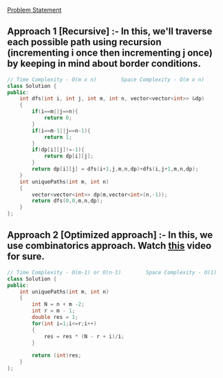 [Problem Statement](https://leetcode.com/problems/unique-paths/)

## Approach 1 [Recursive] :- In this, we'll traverse each possible path using recursion (incrementing i once then incrementing j once) by keeping in mind about border conditions.

```cpp
// Time Complexity - O(m x n)        Space Complexity - O(m x n)
class Solution {
public:
    int dfs(int i, int j, int m, int n, vector<vector<int>> &dp)
    {
        if(i==m||j==n){
            return 0;
        }
        if(i==m-1||j==n-1){
            return 1;
        }
        if(dp[i][j]!=-1){
            return dp[i][j];
        }
        return dp[i][j] = dfs(i+1,j,m,n,dp)+dfs(i,j+1,m,n,dp);
    }
    int uniquePaths(int m, int n)
    {
        vector<vector<int>> dp(m,vector<int>(n,-1));
        return dfs(0,0,m,n,dp);
    }
};
```

## Approach 2 [Optimized approach] :- In this, we use combinatorics approach. Watch [this](https://youtu.be/t_f0nwwdg5o) video for sure.

```cpp
// Time Complexity - O(m-1) or O(n-1)        Space Complexity - O(1)
class Solution {
public:
    int uniquePaths(int m, int n)
    {
        int N = n + m -2;
        int r = m - 1;
        double res = 1;
        for(int i=1;i<=r;i++)
        {
            res = res * (N - r + i)/i;
        }
        
        return (int)res;
    }
};
```
